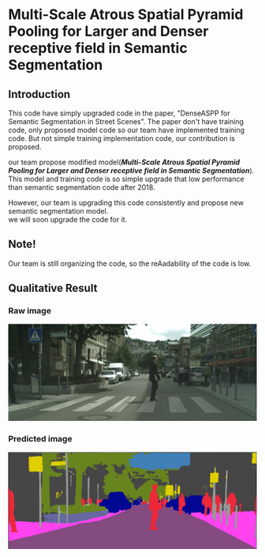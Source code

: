 # Multi-Scale Atrous Spatial Pyramid Pooling for Larger and Denser receptive field in Semantic Segmentation

## Introduction
This code have simply upgraded code in the paper, "DenseASPP for Semantic Segmentation in Street Scenes". The paper don't have training code, only proposed model code so our team have implemented training code. But not simple training implementation code, our contribution is proposed. 

our team propose modified model(***Multi-Scale Atrous Spatial Pyramid Pooling for Larger and Denser receptive field in Semantic Segmentation***). This model and training code is so simple upgrade that low performance than semantic segmentation code after 2018.

However, our team is upgrading this code consistently and propose new semantic segmentation model.  
we will soon upgrade the code for it.

## Note!
Our team is still organizing the code, so the reAadability of the code is low.

## Qualitative Result
### Raw image
![cityscapes_image](./test_image/cityscapes_image.JPG)

### Predicted image
![cityscapes_image](./test_image/Semantic_Segmentation.JPG)
